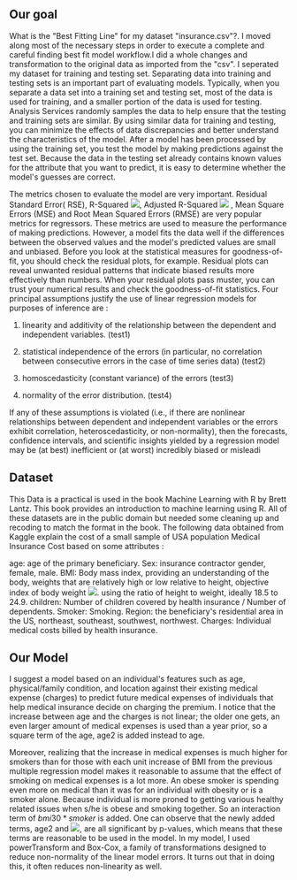 

## Our goal 

What is the "Best Fitting Line" for my dataset "insurance.csv"?.  I moved along most of the necessary steps in order to execute a complete and careful finding best fit model workflow.I did a whole changes and transformation to the original data as imported from the "csv". I seperated my dataset for training and testing set. Separating data into training and testing sets is an important part of evaluating models. Typically, when you separate a data set into a training set and testing set, most of the data is used for training, and a smaller portion of the data is used for testing. Analysis Services randomly samples the data to help ensure that the testing and training sets are similar. By using similar data for training and testing, you can minimize the effects of data discrepancies and better understand the characteristics of the model. After a model has been processed by using the training set, you test the model by making predictions against the test set. Because the data in the testing set already contains known values for the attribute that you want to predict, it is easy to determine whether the model's guesses are correct.


The metrics chosen to evaluate the model are very important. Residual Standard Error( RSE), R-Squared <img src="https://render.githubusercontent.com/render/math?math=(R^2)">, Adjusted R-Squared <img src="https://render.githubusercontent.com/render/math?math=(Adj R^2)"> , Mean Square Errors (MSE) and Root Mean Squared Errors (RMSE) are very popular metrics for regressors. These metrics are used to measure the performance of making predictions. However, a model fits the data well if the differences between the observed values and the model's predicted values are small and unbiased. Before you look at the statistical measures for goodness-of-fit, you should check the residual plots, for example. Residual plots can reveal unwanted residual patterns that indicate biased results more effectively than numbers. When your residual plots pass muster, you can trust your numerical results and check the goodness-of-fit statistics.  Four principal assumptions justify the use of linear regression models for purposes of inference are :


1. linearity and additivity of the relationship between the dependent and independent variables. (test1)

2. statistical independence of the errors (in particular, no correlation between consecutive errors in the case of time series data) (test2)

3. homoscedasticity (constant variance) of the errors (test3)

4. normality of the error distribution. (test4)

If any of these assumptions is violated (i.e., if there are nonlinear relationships between dependent and independent variables or the errors exhibit correlation, heteroscedasticity, or non-normality), then the forecasts, confidence intervals, and scientific insights yielded by a regression model may be (at best) inefficient or (at worst) incredibly biased or misleadi



## Dataset

This Data is a practical is used in the book Machine Learning with R by Brett Lantz. This book provides an introduction to machine learning using R. All of these datasets are in the public domain but needed some cleaning up and recoding to match the format in the book. The following data obtained from Kaggle explain the cost of a small sample of USA population Medical Insurance Cost based on some attributes :

age: age of the primary beneficiary.
Sex: insurance contractor gender, female, male.
BMI: Body mass index, providing an understanding of the body, weights that are relatively high or low relative to height, objective index of body weight <img src="https://render.githubusercontent.com/render/math?math=(kg / m^2)">. using the ratio of height to weight, ideally 18.5 to 24.9.
children: Number of children covered by health insurance / Number of dependents.
Smoker: Smoking.
Region: the beneficiary's residential area in the US, northeast, southeast, southwest, northwest.
Charges: Individual medical costs billed by health insurance.

## Our Model 

I suggest a model based on an individual's features such as age, physical/family condition, and location against their existing medical expense (charges) to predict future medical expenses of individuals that help medical insurance decide on charging the premium. I notice that the increase between age and the charges is not linear; the older one gets, an even larger amount of medical expenses is used than a year prior, so a square term of the age,  age2 is added instead to age.


Moreover, realizing that the increase in medical expenses is much higher for smokers than for those with each unit increase of BMI from the previous multiple regression model makes it reasonable to assume that the effect of smoking on medical expenses is a lot more. An obese smoker is spending even more on medical than it was for an individual with obesity or is a smoker alone. Because individual is more proned to getting various healthy related issues when s/he is obese and smoking together. So an interaction term of $bmi30*smoker$ is added. One can observe that the newly added terms, age2 and <img src="https://render.githubusercontent.com/render/math?math=bmi30*smokers">, are all significant by p-values, which means that these terms are reasonable to be used in the model. In my model, I used powerTransform and Box-Cox, a family of transformations designed to reduce non-normality of the linear model errors. It turns out that in doing this, it often reduces non-linearity as well. 

